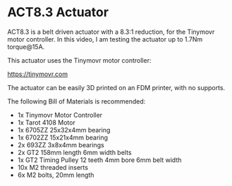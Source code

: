 # ACT8.3 Actuator

ACT8.3 is a belt driven actuator with a 8.3:1 reduction, for the Tinymovr motor controller. In this video, I am testing the actuator up to 1.7Nm torque@15A.

This actuator uses the Tinymovr motor controller:

https://tinymovr.com

The actuator can be easily 3D printed on an FDM printer, with no supports.

The following Bill of Materials is recommended:

- 1x Tinymovr Motor Controller
- 1x Tarot 4108 Motor
- 1x 6705ZZ 25x32x4mm bearing
- 1x 6702ZZ 15x21x4mm bearing
- 2x 693ZZ 3x8x4mm bearings
- 2x GT2 158mm length 6mm width belts
- 1x GT2 Timing Pulley 12 teeth 4mm bore 6mm belt width
- 10x M2 threaded inserts
- 6x M2 bolts, 20mm length
